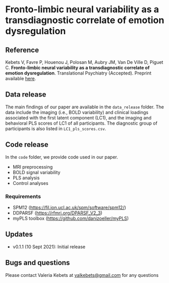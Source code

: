 # Fronto-limbic neural variability as a transdiagnostic correlate of emotion dysregulation

## Reference
Kebets V, Favre P, Houenou J, Polosan M, Aubry JM, Van De Ville D, Piguet C. **Fronto-limbic neural variability as a transdiagnostic correlate of emotion dysregulation**. Translational Psychiatry (Accepted). Preprint available [here](https://www.medrxiv.org/content/10.1101/2020.12.18.20248457v1).

## Data release

The main findings of our paper are available in the ```data_release``` folder. The data include the imaging (i.e., BOLD variability) and clinical loadings associated with the first latent component (LC1), and the imaging and behavioral PLS scores of LC1 of all participants. The diagnostic group of participants is also listed in ```LC1_pls_scores.csv```.

## Code release

In the ```code``` folder, we provide code used in our paper.

* MRI preprocessing
* BOLD signal variability
* PLS analysis
* Control analyses

### Requirements

* SPM12 (https://fil.ion.ucl.ac.uk/spm/software/spm12/)
* DDPARSF (https://rfmri.org/DPARSF_V2_3)
* myPLS toolbox (https://github.com/danizoeller/myPLS) 

## Updates

* v0.1.1 (10 Sept 2021): Initial release

## Bugs and questions
Please contact Valeria Kebets at [valkebets@gmail.com](mailto:valkebets@gmail.com) for any questions
